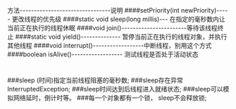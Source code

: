 方法--------------------------------说明
####setPriority(int newPriority)----- 更改线程的优先级 
####static void sleep(long millis)--- 在指定的毫秒数内让当前正在执行的线程休眠
####void join()-----------------------等待该线程终止
####static void yield()-------------- 暂停当前正在执行的线程对象，并执行其他线程
####void interrupt()------------------中断线程，别用这个方式
####boolean isAlive()------------------ 测试线程是否处于活动状态
#
#
###sleep (时间)指定当前线程阻塞的毫秒数;
###sleep存在异常 InterruptedException;
###sleep时间达到后线程进入就绪状态;
###sleep可以模拟网络延时，倒计时等。
###每一个对象都有一个锁， sleep不会释放锁;
